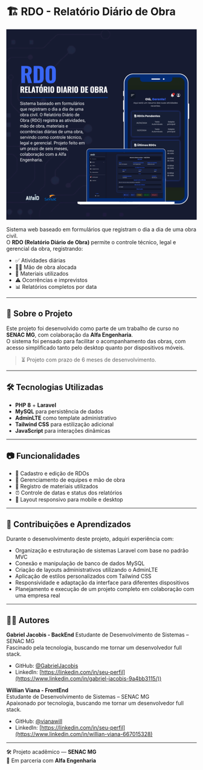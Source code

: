 # 🏗️ RDO - Relatório Diário de Obra

![Capa do projeto](./RDO_AlfaID_card.png)

Sistema web baseado em formulários que registram o dia a dia de uma obra civil.  
O **RDO (Relatório Diário de Obra)** permite o controle técnico, legal e gerencial da obra, registrando:

- ✅ Atividades diárias  
- 👷‍♂️ Mão de obra alocada  
- 🧱 Materiais utilizados  
- ⚠️ Ocorrências e imprevistos  
- 📊 Relatórios completos por data

---

## 🚀 Sobre o Projeto

Este projeto foi desenvolvido como parte de um trabalho de curso no **SENAC MG**, com colaboração da **Alfa Engenharia**.  
O sistema foi pensado para facilitar o acompanhamento das obras, com acesso simplificado tanto pelo desktop quanto por dispositivos móveis.

> ⏳ Projeto com prazo de 6 meses de desenvolvimento.

---

## 🛠️ Tecnologias Utilizadas

- **PHP 8** + **Laravel**
- **MySQL** para persistência de dados
- **AdminLTE** como template administrativo
- **Tailwind CSS** para estilização adicional
- **JavaScript** para interações dinâmicas

---

## 📷 Funcionalidades

- 📝 Cadastro e edição de RDOs  
- 👷 Gerenciamento de equipes e mão de obra  
- 🧾 Registro de materiais utilizados  
- ⏰ Controle de datas e status dos relatórios  
- 📱 Layout responsivo para mobile e desktop

---

## 🧠 Contribuições e Aprendizados

Durante o desenvolvimento deste projeto, adquiri experiência com:

- Organização e estruturação de sistemas Laravel com base no padrão MVC  
- Conexão e manipulação de banco de dados MySQL  
- Criação de layouts administrativos utilizando o AdminLTE  
- Aplicação de estilos personalizados com Tailwind CSS  
- Responsividade e adaptação da interface para diferentes dispositivos  
- Planejamento e execução de um projeto completo em colaboração com uma empresa real  

---

## 👨‍💻 Autores

**Gabriel Jacobis - BackEnd**
Estudante de Desenvolvimento de Sistemas – SENAC MG  
Fascinado pela tecnologia, buscando me tornar um desenvolvedor full stack.

- GitHub: [@GabrielJacobis](https://github.com/GabrielJacobis)
- LinkedIn: [https://linkedin.com/in/seu-perfil](https://www.linkedin.com/in/gabriel-jacobis-9a4bb3115/))

**Willian Viana - FrontEnd**  
Estudante de Desenvolvimento de Sistemas – SENAC MG  
Apaixonado por tecnologia, buscando me tornar um desenvolvedor full stack.

- GitHub: [@vianawill](https://github.com/vianawill)  
- LinkedIn: [https://linkedin.com/in/seu-perfil](https://www.linkedin.com/in/willian-viana-667015328)


---

🛠 Projeto acadêmico — **SENAC MG**  
🤝 Em parceria com **Alfa Engenharia**
